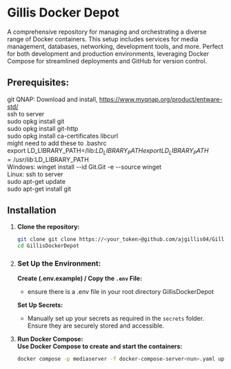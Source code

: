 
# Gillis Docker Depot

A comprehensive repository for managing and orchestrating a diverse range of Docker containers. This setup includes services for media management, databases, networking, development tools, and more. Perfect for both development and production environments, leveraging Docker Compose for streamlined deployments and GitHub for version control.

## Prerequisites:
   git
      QNAP:    Download and install, https://www.myqnap.org/product/entware-std/  
               ssh to server  
               sudo opkg install git  
               sudo opkg install git-http  
               sudo opkg install ca-certificates libcurl  
               might need to add these to .bashrc  
                  export LD_LIBRARY_PATH=/lib:$LD_LIBRARY_PATH  
                  export LD_LIBRARY_PATH=/usr/lib:$LD_LIBRARY_PATH  
      Windows: winget install --id Git.Git -e --source winget  
      Linux:   ssh to server  
               sudo apt-get update  
               sudo apt-get install git  

## Installation

1. **Clone the repository:**
   ```bash   
   git clone git clone https://<your_token>@github.com/ajgillis04/GillisDockerDepot.git
   cd GillisDockerDepot  

3. ### Set Up the Environment:

   **Create (.env.example) / Copy the `.env` File:**
     - ensure there is a .env file in your root directory GillisDockerDepot

   **Set Up Secrets:**
     - Manually set up your secrets as required in the `secrets` folder. Ensure they are securely stored and accessible.

3. **Run Docker Compose:**  
   **Use Docker Compose to create and start the containers:**  
   ```bash
   docker compose -p mediaserver -f docker-compose-server<nun>.yaml up --detach
